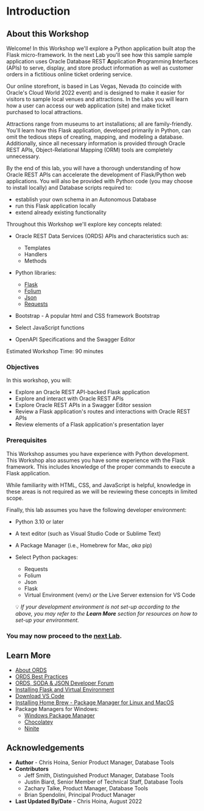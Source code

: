 # Introduction

## About this Workshop

Welcome! In this Workshop we'll explore a Python application built atop the Flask micro-framework. In the next Lab you'll see how this sample sample application uses Oracle Database REST <b>A</b>pplication <b>P</b>rogramming <b>I</b>nterfaces (APIs) to serve, display, and store product information as well as customer orders in a fictitious online ticket ordering service. 

Our online storefront, is based in Las Vegas, Nevada (to coincide with Oracle's Cloud World 2022 event) and is designed to make it easier for visitors to sample local venues and attractions. In the Labs you will learn how a user can access our web application (site) and make ticket purchased to local attractions. 

Attractions range from museums to art installations; all are family-friendly. You'll learn how this Flask application, developed primarily in Python, can omit the tedious steps of creating, mapping, and modeling a database. Additionally, since all necessary information is provided through Oracle REST APIs, Object-Relational Mapping (ORM) tools are completely unnecessary.

By the end of this lab, you will have a thorough understanding of how Oracle REST APIs can accelerate the development of Flask/Python web applications. You will also be provided with Python code (you may choose to install locally) and Database scripts required to:
- establish your own schema in an Autonomous Database
- run this Flask application locally
- extend already existing functionality

Throughout this Workshop we'll explore key concepts related: 
- Oracle REST Data Services (ORDS) APIs and characteristics such as:
  - Templates
  - Handlers 
  - Methods 

- Python libraries: 
  - [Flask](https://flask.palletsprojects.com/en/2.2.x/) 
  - [Folium](https://python-visualization.github.io/folium/) 
  - [Json](https://docs.python.org/3/library/json.html) 
  - [Requests](https://requests.readthedocs.io/en/latest/)

- Bootstrap - A popular html and CSS framework Bootstrap
- Select JavaScript functions
- OpenAPI Specifications and the Swagger Editor

Estimated Workshop Time: 90 minutes

### Objectives

In this workshop, you will:
* Explore an Oracle REST API-backed Flask application
* Explore and interact with Oracle REST APIs
* Explore Oracle REST APIs in a Swagger Editor session
* Review a Flask application's routes and interactions with Oracle REST APIs
* Review elements of a Flask application's presentation layer 

### Prerequisites

This Workshop assumes you have experience with Python development. This Workshop also assumes you have some experience with the Flask framework. This includes knowledge of the proper commands to execute a Flask application. 

While familiarity with HTML, CSS, and JavaScript is helpful, knowledge in these areas is not required as we will be reviewing these concepts in limited scope. 

Finally, this lab assumes you have the following developer environment: 
- Python 3.10 or later 
- A text editor (such as Visual Studio Code or Sublime Text)
- A Package Manager (i.e., Homebrew for Mac, <i>aka</i> pip)
- Select Python packages: 
  - Requests 
  - Folium
  - Json
  - Flask 
  - Virtual Environment (venv) <i>or</i> the Live Server extension for VS Code 

  :bulb: <i>If your development environment is not set-up according to the above, you may refer to the <b>Learn More</b> section for resources on how to set-up your environment.</i>

### You may now proceed to the [next Lab](#next).

## Learn More

* [About ORDS](https://www.oracle.com/database/technologies/appdev/rest.html)
* [ORDS Best Practices](https://www.oracle.com/database/technologies/appdev/rest/best-practices/)
* [ORDS, SODA & JSON Developer Forum](https://community.oracle.com/tech/developers/categories/oracle_rest_data_services) 
* [Installing Flask and Virtual Environment](https://flask.palletsprojects.com/en/2.1.x/installation/)
* [Download VS Code](https://code.visualstudio.com/download)
* [Installing Home Brew - Package Manager for Linux and MacOS](https://docs.brew.sh/Installation)
* Package Managers for Windows:
  * [Windows Package Manager](https://docs.microsoft.com/en-us/windows/package-manager/)
  * [Chocolatey](https://chocolatey.org/)
  * [Ninite](https://ninite.com/)

## Acknowledgements

* **Author** - Chris Hoina, Senior Product Manager, Database Tools
* **Contributors**
  - Jeff Smith, Distinguished Product Manager, Database Tools
  - Justin Biard, Senior Member of Technical Staff, Database Tools 
  - Zachary Talke, Product Manager, Database Tools
  - Brian Spendolini, Principal Product Manager
* **Last Updated By/Date** - Chris Hoina, August 2022
